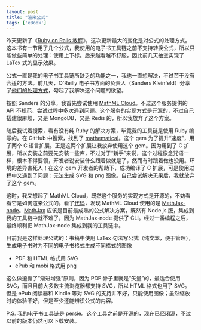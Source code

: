 ```yaml
---
layout: post
title: "渲染公式"
tags: ['eBook']
---
```


昨天更新了《[Ruby on Rails 教程](http://railstutorial-china.org)》，这次更新最大的变化是对公式的处理方式。这本书有一节用了几个公式，我使用的电子书工具链之前不支持转换公式，所以只能做些简单的处理：使用上下标。后来越看越不舒服，因此前几天抽空实现了 LaTex 式的显示效果。

公式一直是我的电子书工具链所缺乏的功能之一，我也一直想解决，不过苦于没有合适的方法。前几天，O'Reilly 电子书方面的负责人（Sanders Kleinfeld）分享了[他们的处理方式](http://diagramcenter.org/webinars.html#mmlc)，勾起了我解决这个问题的欲望。

按照 Sanders 的分享，我首先尝试使用 [MathML Cloud](https://www.mathmlcloud.org/)。不过这个服务提供的 API 不规范，尝试过程中多次遇到问题。这个服务的实现方式是[开源](https://github.com/benetech/mmlc-api)的，不过自己搭建很麻烦，又是 MongoDB，又是 Redis 的，所以我放弃了这个方案。

随后我试着搜索，看有没有纯 Ruby 的解决方案，毕竟我的工具链是使用 Ruby 编写的。在 GitHub 中搜索，找到了 [mathematical](https://github.com/gjtorikian/mathematical)。这个 gem 为了提升“速度”，用了两个 C 语言扩展。正是这两个扩展让我放弃使用这个 gem。因为用到了 C 扩展，所以安装之前要先安装一些库，不过对于“新手”来说，这个过程像念咒语一样，根本不得要领，开发者说安装什么跟着做就是了，然而有时跟着做也没用。环境的差异害死人！在这个 gem 开发者的帮助下，成功编译了 C 扩展，可是使用过程中又遇到了问题：无法生成 SVG 和 png 图像。自己尝试解决无果后，我就放弃了这个 gem。

这时，我又想起了 MathML Cloud，既然这个服务的实现方式是开源的，不妨看看它是如何渲染公式的。看了[代码](https://github.com/benetech/mmlc-api/blob/1daa756cc68a2ab5b535410b3f968c9257e2400c/package.json#L26)，发现 MathML Cloud 使用的是 [MathJax-node](https://github.com/mathjax/MathJax-node)。[MathJax](https://www.mathjax.org/) 应该是目前最成熟的公式解决方案，既然有 Node.js 版，集成到我的工具链中就不难了，因为 MathJax-node 提供了 CLI。经过一番编程之后，最终顺利把 MathJax-node 集成到我的工具链中。

目前我是这样处理公式的：书稿中使用 LaTex 句法写公式（纯文本，便于管理），生成电子书时为不同的电子书格式生成不同格式的图像

- PDF 和 HTML 格式用 SVG
- ePub 和 mobi 格式用 png

这么做遵循了“渐进增强”原则，因为 PDF 骨子里就是“矢量”的，最适合使用 SVG，而且目前大多数主流浏览器都支持 SVG，所以 HTML 格式也用了 SVG。但是 ePub 阅读器和 Kindle 等对 SVG 的支持并不好，只能使用图像；虽然缩放时的体验不好，但是至少还能辨识公式的内容。

P.S. 我的电子书工具链是 [persie](https://rubygems.org/gems/persie)。这个工具之前是开源的，现在已经闭源，不过以前的版本仍然可以下载安装。
